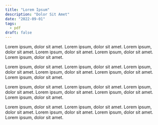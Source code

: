 ```yaml
---
title: "Lorem Ipsum"
description: "Dolor Sit Amet"
date: "2022-09-01"
tags:
  - pdf
draft: false
---
```


Lorem ipsum, dolor sit amet. Lorem ipsum, dolor sit amet. Lorem ipsum, dolor sit amet. Lorem ipsum, dolor sit amet. Lorem ipsum, dolor sit amet. Lorem ipsum, dolor sit amet.

Lorem ipsum, dolor sit amet. Lorem ipsum, dolor sit amet. Lorem ipsum, dolor sit amet. Lorem ipsum, dolor sit amet. Lorem ipsum, dolor sit amet. Lorem ipsum, dolor sit amet.

Lorem ipsum, dolor sit amet. Lorem ipsum, dolor sit amet. Lorem ipsum, dolor sit amet. Lorem ipsum, dolor sit amet. Lorem ipsum, dolor sit amet. Lorem ipsum, dolor sit amet.

Lorem ipsum, dolor sit amet. Lorem ipsum, dolor sit amet. Lorem ipsum, dolor sit amet. Lorem ipsum, dolor sit amet. Lorem ipsum, dolor sit amet. Lorem ipsum, dolor sit amet.
